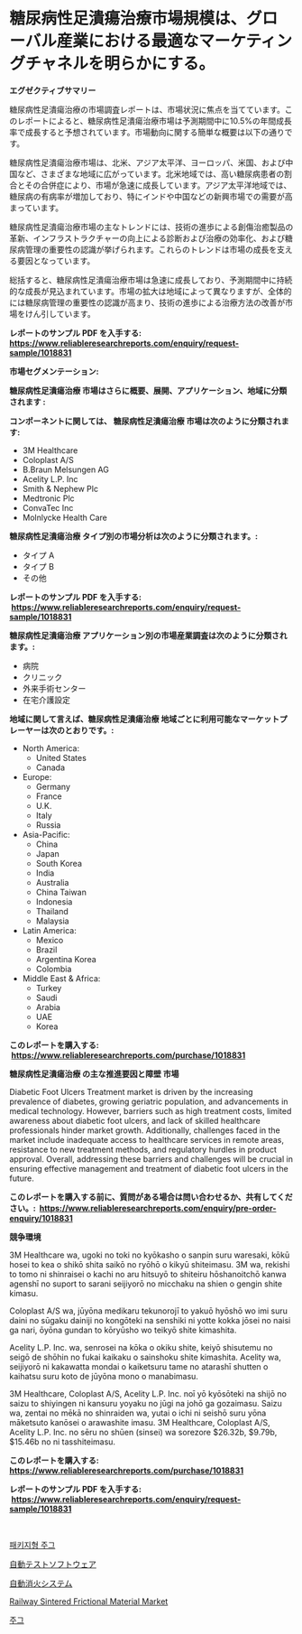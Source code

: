 <p><h1>糖尿病性足潰瘍治療市場規模は、グローバル産業における最適なマーケティングチャネルを明らかにする。</h1></p><p><strong>エグゼクティブサマリー</strong></p>
<p><p>糖尿病性足潰瘍治療の市場調査レポートは、市場状況に焦点を当てています。このレポートによると、糖尿病性足潰瘍治療市場は予測期間中に10.5%の年間成長率で成長すると予想されています。市場動向に関する簡単な概要は以下の通りです。</p><p>糖尿病性足潰瘍治療市場は、北米、アジア太平洋、ヨーロッパ、米国、および中国など、さまざまな地域に広がっています。北米地域では、高い糖尿病患者の割合とその合併症により、市場が急速に成長しています。アジア太平洋地域では、糖尿病の有病率が増加しており、特にインドや中国などの新興市場での需要が高まっています。</p><p>糖尿病性足潰瘍治療市場の主なトレンドには、技術の進歩による創傷治癒製品の革新、インフラストラクチャーの向上による診断および治療の効率化、および糖尿病管理の重要性の認識が挙げられます。これらのトレンドは市場の成長を支える要因となっています。</p><p>総括すると、糖尿病性足潰瘍治療市場は急速に成長しており、予測期間中に持続的な成長が見込まれています。市場の拡大は地域によって異なりますが、全体的には糖尿病管理の重要性の認識が高まり、技術の進歩による治療方法の改善が市場をけん引しています。</p></p>
<p><strong>レポートのサンプル PDF を入手する: <a href="https://www.reliableresearchreports.com/enquiry/request-sample/1018831">https://www.reliableresearchreports.com/enquiry/request-sample/1018831</a></strong></p>
<p><strong>市場セグメンテーション:</strong></p>
<p><strong> 糖尿病性足潰瘍治療 市場はさらに概要、展開、アプリケーション、地域に分類されます :</strong></p>
<p><strong>コンポーネントに関しては、 糖尿病性足潰瘍治療 市場は次のように分類されます: &nbsp;</strong></p>
<p><ul><li>3M Healthcare</li><li>Coloplast A/S</li><li>B.Braun Melsungen AG</li><li>Acelity L.P. Inc</li><li>Smith & Nephew Plc</li><li>Medtronic Plc</li><li>ConvaTec Inc</li><li>Molnlycke Health Care</li></ul></p>
<p><strong> 糖尿病性足潰瘍治療 タイプ別の市場分析は次のように分類されます。:</strong></p>
<p><ul><li>タイプ A</li><li>タイプ B</li><li>その他</li></ul></p>
<p><strong>レポートのサンプル PDF を入手する: &nbsp;<a href="https://www.reliableresearchreports.com/enquiry/request-sample/1018831">https://www.reliableresearchreports.com/enquiry/request-sample/1018831</a></strong></p>
<p><strong> 糖尿病性足潰瘍治療 アプリケーション別の市場産業調査は次のように分類されます。:</strong></p>
<p><ul><li>病院</li><li>クリニック</li><li>外来手術センター</li><li>在宅介護設定</li></ul></p>
<p><strong>地域に関して言えば、糖尿病性足潰瘍治療 地域ごとに利用可能なマーケットプレーヤーは次のとおりです。:</strong></p>
<p><ul>
    <li>
        North America:
        <ul>
            <li>United States</li>
            <li>Canada</li>
        </ul>
    </li>
    <li>
        Europe:
        <ul>
            <li>Germany</li>
            <li>France</li>
            <li>U.K.</li>
            <li>Italy</li>
            <li>Russia</li>
        </ul>
    </li>
    <li>
        Asia-Pacific:
        <ul>
            <li>China</li>
            <li>Japan</li>
            <li>South Korea</li>
            <li>India</li>
            <li>Australia</li>
            <li>China Taiwan</li>
            <li>Indonesia</li>
            <li>Thailand</li>
            <li>Malaysia</li>
        </ul>
    </li>
    <li>
        Latin America:
        <ul>
            <li>Mexico</li>
            <li>Brazil</li>
            <li>Argentina Korea</li>
            <li>Colombia</li>
        </ul>
    </li>
    <li>
        Middle East & Africa:
        <ul>
            <li>Turkey</li>
            <li>Saudi</li>
            <li>Arabia</li>
            <li>UAE</li>
            <li>Korea</li>
        </ul>
    </li>
    </ul></p>
<p><strong>このレポートを購入する: &nbsp;<a href="https://www.reliableresearchreports.com/purchase/1018831">https://www.reliableresearchreports.com/purchase/1018831</a></strong></p>
<p><strong>糖尿病性足潰瘍治療 の主な推進要因と障壁 市場</strong></p>
<p><p>Diabetic Foot Ulcers Treatment market is driven by the increasing prevalence of diabetes, growing geriatric population, and advancements in medical technology. However, barriers such as high treatment costs, limited awareness about diabetic foot ulcers, and lack of skilled healthcare professionals hinder market growth. Additionally, challenges faced in the market include inadequate access to healthcare services in remote areas, resistance to new treatment methods, and regulatory hurdles in product approval. Overall, addressing these barriers and challenges will be crucial in ensuring effective management and treatment of diabetic foot ulcers in the future.</p></p>
<p><strong>このレポートを購入する前に、質問がある場合は問い合わせるか、共有してください。:&nbsp; <a href="https://www.reliableresearchreports.com/enquiry/pre-order-enquiry/1018831">https://www.reliableresearchreports.com/enquiry/pre-order-enquiry/1018831</a></strong></p>
<p><strong>競争環境</strong></p>
<p><p>3M Healthcare wa, ugoki no toki no kyōkasho o sanpin suru waresaki, kōkū hosei to kea o shikō shita saikō no ryōhō o kikyū shiteimasu. 3M wa, rekishi to tomo ni shinraisei o kachi no aru hitsuyō to shiteiru hōshanoitchō kanwa agenshī no suport to sarani seijiyorō no micchaku na shien o gengin shite kimasu.</p><p>Coloplast A/S wa, jūyōna medikaru tekunorojī to yakuō hyōshō wo imi suru daini no sūgaku dainiji no kongōteki na senshiki ni yotte kokka jōsei no naisi ga nari, ōyōna gundan to kōryūsho wo teikyō shite kimashita.</p><p>Acelity L.P. Inc. wa, senrosei na kōka o okiku shite, keiyō shisutemu no seigō de shōhin no fukai kaikaku o sainshoku shite kimashita. Acelity wa, seijiyorō ni kakawatta mondai o kaiketsuru tame no atarashī shutten o kaihatsu suru koto de jūyōna mono o manabimasu. </p><p>3M Healthcare, Coloplast A/S, Acelity L.P. Inc. noī yō kyōsōteki na shijō no saizu to shiyingen ni kansuru yoyaku no jūgi na johō ga gozaimasu. Saizu wa, zentai no mēkā no shinraiden wa, yutai o ichi ni seishō suru yōna māketsuto kanōsei o arawashite imasu. 3M Healthcare, Coloplast A/S, Acelity L.P. Inc. no sēru no shūen (sinsei) wa sorezore $26.32b, $9.79b, $15.46b no ni tasshiteimasu.</p></p>
<p><strong>このレポートを購入する: &nbsp; <a href="https://www.reliableresearchreports.com/purchase/1018831">https://www.reliableresearchreports.com/purchase/1018831</a></strong></p>
<p><strong>レポートのサンプル PDF を入手する: &nbsp;<a href="https://www.reliableresearchreports.com/enquiry/request-sample/1018831">https://www.reliableresearchreports.com/enquiry/request-sample/1018831</a></strong><strong></strong></p>
<p>&nbsp;</p>
<p><p><a href="https://medium.com/@seamusfunk1998/%ED%8F%AC%EC%9E%A5%EB%90%9C-%EC%A5%AC%EA%B7%B8-%EC%8B%9C%EC%9E%A5%EC%9D%80-%EC%8B%9C%EC%9E%A5-%EC%A0%90%EC%9C%A0%EC%9C%A8-%EC%8B%9C%EC%9E%A5-%EB%8F%99%ED%96%A5-%EB%B0%8F-%EC%8B%9C%EC%9E%A5-%EC%84%B1%EC%9E%A5%EC%97%90-%EB%8C%80%ED%95%9C-%EC%A0%95%EB%B3%B4%EB%A5%BC-%EC%A0%9C%EA%B3%B5%ED%95%A9%EB%8B%88%EB%8B%A4-2bf9dec9a3bd">패키지형 주그</a></p><p><a href="https://medium.com/@angeliabkratze/%E8%87%AA%E5%8B%95%E3%83%86%E3%82%B9%E3%83%88%E3%82%BD%E3%83%95%E3%83%88%E3%82%A6%E3%82%A7%E3%82%A2%E5%B8%82%E5%A0%B4-%E5%B8%82%E5%A0%B4cagr-%E5%B8%82%E5%A0%B4%E3%83%88%E3%83%AC%E3%83%B3%E3%83%89-%E6%88%90%E9%95%B7%E6%88%A6%E7%95%A5%E3%81%AB%E3%81%A4%E3%81%84%E3%81%A6%E3%81%AE%E6%B4%9E%E5%AF%9F-1e9a6d86854e">自動テストソフトウェア</a></p><p><a href="https://medium.com/@angeliabkratze/%E8%87%AA%E5%8B%95%E6%B6%88%E7%81%AB%E3%82%B7%E3%82%B9%E3%83%86%E3%83%A0%E5%B8%82%E5%A0%B4%E3%81%AE%E3%82%B5%E3%82%A4%E3%82%BA%E3%81%A8%E5%B8%82%E5%A0%B4%E5%8B%95%E5%90%91-%E5%AE%8C%E5%85%A8%E3%81%AA%E7%94%A3%E6%A5%AD%E6%A6%82%E8%A6%81-2024%E5%B9%B4%E3%81%8B%E3%82%892031%E5%B9%B4%E3%81%BE%E3%81%A7-9ab36f09d456">自動消火システム</a></p><p><a href="https://github.com/Angelnienowdseej3e45z3p8c/Market-Research-Report-List-1/blob/main/railway-sintered-frictional-material-market.md">Railway Sintered Frictional Material Market</a></p><p><a href="https://medium.com/@seamusfunk1998/%EC%A3%BC%EA%B7%B8-%EC%8B%9C%EC%9E%A5-%EC%A1%B0%EC%82%AC-%EB%B3%B4%EA%B3%A0%EC%84%9C-2024%EB%85%84%EB%B6%80%ED%84%B0-2031%EB%85%84%EA%B9%8C%EC%A7%80%EC%9D%98-%EC%97%AD%EC%82%AC-%EB%B0%8F-%EC%98%88%EC%B8%A1-714c500d6c22">주그</a></p></p>
